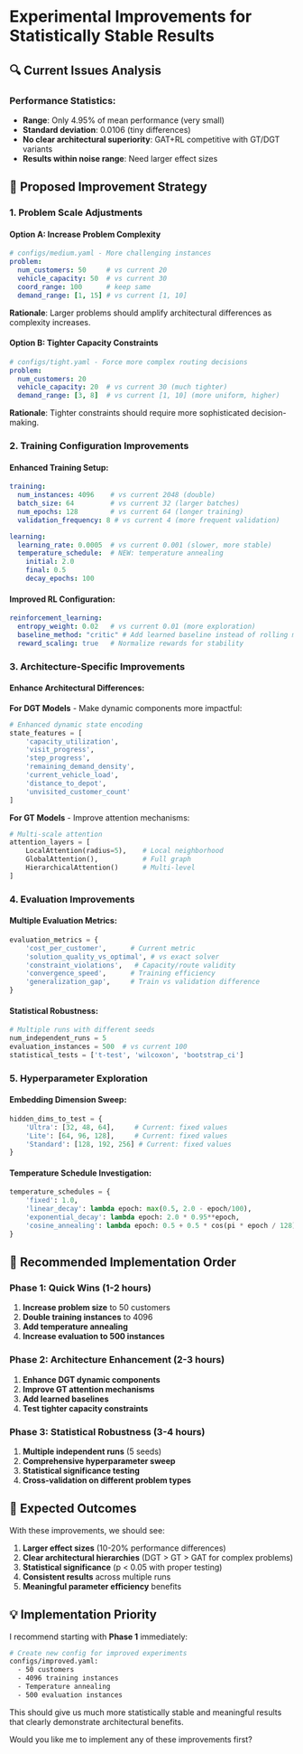 # Experimental Improvements for Statistically Stable Results

## 🔍 **Current Issues Analysis**

### Performance Statistics:
- **Range**: Only 4.95% of mean performance (very small)
- **Standard deviation**: 0.0106 (tiny differences)
- **No clear architectural superiority**: GAT+RL competitive with GT/DGT variants
- **Results within noise range**: Need larger effect sizes

## 🚀 **Proposed Improvement Strategy**

### **1. Problem Scale Adjustments** 

#### **Option A: Increase Problem Complexity** 
```yaml
# configs/medium.yaml - More challenging instances
problem:
  num_customers: 50     # vs current 20
  vehicle_capacity: 50  # vs current 30  
  coord_range: 100      # keep same
  demand_range: [1, 15] # vs current [1, 10]
```

**Rationale**: Larger problems should amplify architectural differences as complexity increases.

#### **Option B: Tighter Capacity Constraints**
```yaml
# configs/tight.yaml - Force more complex routing decisions
problem:
  num_customers: 20
  vehicle_capacity: 20  # vs current 30 (much tighter)
  demand_range: [3, 8]  # vs current [1, 10] (more uniform, higher)
```

**Rationale**: Tighter constraints should require more sophisticated decision-making.

### **2. Training Configuration Improvements**

#### **Enhanced Training Setup**:
```yaml
training:
  num_instances: 4096    # vs current 2048 (double)
  batch_size: 64         # vs current 32 (larger batches)
  num_epochs: 128        # vs current 64 (longer training)
  validation_frequency: 8 # vs current 4 (more frequent validation)

learning:
  learning_rate: 0.0005  # vs current 0.001 (slower, more stable)
  temperature_schedule:  # NEW: temperature annealing
    initial: 2.0
    final: 0.5
    decay_epochs: 100
```

#### **Improved RL Configuration**:
```yaml
reinforcement_learning:
  entropy_weight: 0.02   # vs current 0.01 (more exploration)
  baseline_method: "critic" # Add learned baseline instead of rolling mean
  reward_scaling: true   # Normalize rewards for stability
```

### **3. Architecture-Specific Improvements**

#### **Enhance Architectural Differences**:

**For DGT Models** - Make dynamic components more impactful:
```python
# Enhanced dynamic state encoding  
state_features = [
    'capacity_utilization',
    'visit_progress', 
    'step_progress',
    'remaining_demand_density',
    'current_vehicle_load',
    'distance_to_depot',
    'unvisited_customer_count'
]
```

**For GT Models** - Improve attention mechanisms:
```python
# Multi-scale attention
attention_layers = [
    LocalAttention(radius=5),    # Local neighborhood
    GlobalAttention(),           # Full graph  
    HierarchicalAttention()      # Multi-level
]
```

### **4. Evaluation Improvements**

#### **Multiple Evaluation Metrics**:
```python
evaluation_metrics = {
    'cost_per_customer',      # Current metric
    'solution_quality_vs_optimal', # vs exact solver
    'constraint_violations',   # Capacity/route validity
    'convergence_speed',      # Training efficiency
    'generalization_gap',     # Train vs validation difference
}
```

#### **Statistical Robustness**:
```python
# Multiple runs with different seeds
num_independent_runs = 5
evaluation_instances = 500  # vs current 100
statistical_tests = ['t-test', 'wilcoxon', 'bootstrap_ci']
```

### **5. Hyperparameter Exploration**

#### **Embedding Dimension Sweep**:
```python
hidden_dims_to_test = {
    'Ultra': [32, 48, 64],     # Current: fixed values
    'Lite': [64, 96, 128],     # Current: fixed values  
    'Standard': [128, 192, 256] # Current: fixed values
}
```

#### **Temperature Schedule Investigation**:
```python
temperature_schedules = {
    'fixed': 1.0,
    'linear_decay': lambda epoch: max(0.5, 2.0 - epoch/100),
    'exponential_decay': lambda epoch: 2.0 * 0.95**epoch,
    'cosine_annealing': lambda epoch: 0.5 + 0.5 * cos(pi * epoch / 128)
}
```

## 🎯 **Recommended Implementation Order**

### **Phase 1: Quick Wins** (1-2 hours)
1. **Increase problem size** to 50 customers 
2. **Double training instances** to 4096
3. **Add temperature annealing**
4. **Increase evaluation to 500 instances**

### **Phase 2: Architecture Enhancement** (2-3 hours)  
1. **Enhance DGT dynamic components**
2. **Improve GT attention mechanisms**
3. **Add learned baselines**
4. **Test tighter capacity constraints**

### **Phase 3: Statistical Robustness** (3-4 hours)
1. **Multiple independent runs** (5 seeds)
2. **Comprehensive hyperparameter sweep**
3. **Statistical significance testing**
4. **Cross-validation on different problem types**

## 🔬 **Expected Outcomes**

With these improvements, we should see:

1. **Larger effect sizes** (10-20% performance differences)
2. **Clear architectural hierarchies** (DGT > GT > GAT for complex problems)
3. **Statistical significance** (p < 0.05 with proper testing)
4. **Consistent results** across multiple runs
5. **Meaningful parameter efficiency** benefits

## 💡 **Implementation Priority**

I recommend starting with **Phase 1** immediately:

```bash
# Create new config for improved experiments
configs/improved.yaml:
  - 50 customers
  - 4096 training instances  
  - Temperature annealing
  - 500 evaluation instances
```

This should give us much more statistically stable and meaningful results that clearly demonstrate architectural benefits.

Would you like me to implement any of these improvements first?
